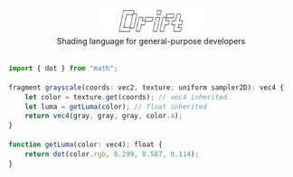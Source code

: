 <div align="center">
<img src="./Title.png" height="48"/><br/>
Shading language for general-purpose developers
</div>

<br/>

```ts
import { dot } from "math";

fragment grayscale(coords: vec2, texture: uniform sampler2D): vec4 {
	let color = texture.get(coords); // vec4 inherited
	let luma = getLuma(color); // float inherited
	return vec4(gray, gray, gray, color.a);
}

function getLuma(color: vec4): float {
	return dot(color.rgb, 0.299, 0.587, 0.114);
}
```
